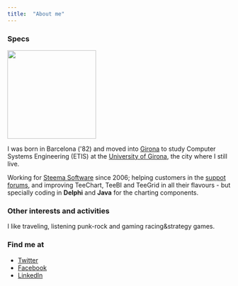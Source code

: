 ```yaml
---
title:  "About me"
---
```


### Specs

<img src="https://avatars2.githubusercontent.com/u/1788228?s=460&v=4" width="200">

I was born in Barcelona ('82) and moved into [Girona](https://goo.gl/maps/2dL9W7J7LHA2) to study Computer Systems Engineering (ETIS) at the [University of Girona](https://www.udg.edu/ca/), the city where I still live.

Working for [Steema Software](https://www.steema.com/) since 2006; helping customers in the [suppot forums](https://www.steema.com/support), and improving TeeChart, TeeBI and TeeGrid in all their flavours - but specially coding in **Delphi** and **Java** for the charting components.

### Other interests and activities

I like traveling, listening punk-rock and gaming racing&strategy games.

### Find me at

- [Twitter](https://twitter.com/Norike_82)
- [Facebook](https://www.facebook.com/yeray.norike)
- [LinkedIn](https://www.linkedin.com/in/yerayalonso)
